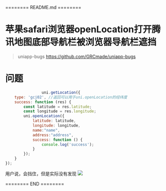 ======== README.md ========

# 苹果safari浏览器openLocation打开腾讯地图底部导航栏被浏览器导航栏遮挡
> uniapp-bugs https://github.com/GRCmade/uniapp-bugs

# 问题

```javascript
				uni.getLocation({
	type: 'gcj02', //返回可以用于uni.openLocation的经纬度
	success: function (res) {
		const latitude = res.latitude;
		const longitude = res.longitude;
		uni.openLocation({
			latitude: latitude,
			longitude: longitude,
			name:"name",
			address:"address",
			success: function () {
				console.log('success');
			}
		});
	}
});
```

用户说，会挡住，但是实际没有发现
![](https://yuhepicgo.oss-cn-beijing.aliyuncs.com/undefined20250208164318246.png)


======== END ========
